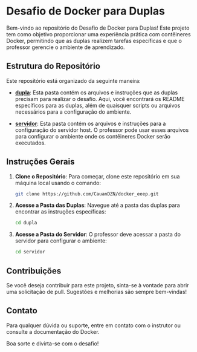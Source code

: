 # Desafio de Docker para Duplas

Bem-vindo ao repositório do Desafio de Docker para Duplas! Este projeto tem como objetivo proporcionar uma experiência prática com contêineres Docker, permitindo que as duplas realizem tarefas específicas e que o professor gerencie o ambiente de aprendizado.

## Estrutura do Repositório

Este repositório está organizado da seguinte maneira:

- **[dupla](./dupla)**: Esta pasta contém os arquivos e instruções que as duplas precisam para realizar o desafio. Aqui, você encontrará os README específicos para as duplas, além de quaisquer scripts ou arquivos necessários para a configuração do ambiente.

- **[servidor](./servidor)**: Esta pasta contém os arquivos e instruções para a configuração do servidor host. O professor pode usar esses arquivos para configurar o ambiente onde os contêineres Docker serão executados.

## Instruções Gerais

1. **Clone o Repositório**: Para começar, clone este repositório em sua máquina local usando o comando:

   ```bash
   git clone https://github.com/CauanDZN/docker_eeep.git
   ```

2. **Acesse a Pasta das Duplas**: Navegue até a pasta das duplas para encontrar as instruções específicas:

   ```bash
   cd dupla
   ```

3. **Acesse a Pasta do Servidor**: O professor deve acessar a pasta do servidor para configurar o ambiente:

   ```bash
   cd servidor
   ```

## Contribuições

Se você deseja contribuir para este projeto, sinta-se à vontade para abrir uma solicitação de pull. Sugestões e melhorias são sempre bem-vindas!

## Contato

Para qualquer dúvida ou suporte, entre em contato com o instrutor ou consulte a documentação do Docker.

Boa sorte e divirta-se com o desafio!